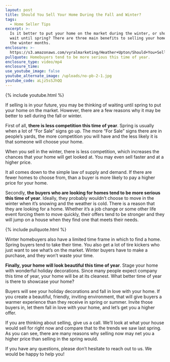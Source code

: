 ```yaml
---
layout: post
title: Should You Sell Your Home During the Fall and Winter?
tags:
  - Home Seller Tips
excerpt: >-
  Is it better to put your home on the market during the winter, or should you
  wait until spring? There are three main benefits to selling your home during
  the winter months.
enclosure: >-
  https://s3.amazonaws.com/vyralmarketing/Heather+Upton/Should+You+Sell+Your+Home+During+the+Fall+and+Winter%253F.mp4
pullquote: Homebuyers tend to be more serious this time of year.
enclosure_type: video/mp4
enclosure_time:
use_youtube_image: false
youtube_alternate_image: /uploads/no-pb-2-1.jpg
youtube_code: aLjz5sSJhQQ
---
```



{% include youtube.html %}

If selling is in your future, you may be thinking of waiting until spring to put your home on the market. However, there are a few reasons why it may be better to sell during the fall or winter.

First of all, **there is less competition this time of year**. Spring is usually when a lot of “For Sale” signs go up. The more “For Sale” signs there are in people’s yards, the more competition you will have and the less likely it is that someone will choose your home.

When you sell in the winter, there is less competition, which increases the chances that your home will get looked at. You may even sell faster and at a higher price. &nbsp;

It all comes down to the simple law of supply and demand. If there are fewer homes to choose from, than a buyer is more likely to pay a higher price for your home.

Secondly, **the buyers who are looking for homes tend to be more serious this time of year**. Ideally, they probably wouldn’t choose to move in the winter when it’s snowing and the weather is cold. There is a reason that they are looking for a home. Whether it’s a job change or some other life event forcing them to move quickly, their offers tend to be stronger and they will jump on a house when they find one that meets their needs.

{% include pullquote.html %}

Winter homebuyers also have a limited time frame in which to find a home. Spring buyers tend to take their time. You also get a lot of tire kickers who just want to see what’s on the market. Winter buyers have to make a purchase, and they won’t waste your time.

**Finally, your home will look beautiful this time of year**. Stage your home with wonderful holiday decorations. Since many people expect company this time of year, your home will be at its cleanest. What better time of year is there to showcase your home?

Buyers will see your holiday decorations and fall in love with your home. If you create a beautiful, friendly, inviting environment, that will give buyers a warmer experience than they receive in spring or summer. Invite those buyers in, let them fall in love with your home, and let’s get you a higher offer.

If you are thinking about selling, give us a call. We’ll look at what your house would sell for right now and compare that to the trends we saw last spring. As you can see, there are many reasons why selling now may net you a higher price than selling in the spring would.

If you have any questions, please don’t hesitate to reach out to us. We would be happy to help you!